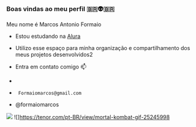 ### Boas vindas ao meu perfil 🇧🇷👽🇧🇷

Meu nome é Marcos Antonio Formaio

- Estou estudando na [Alura](https://www.alura.com.br)
- Utilizo esse espaço para minha organização e compartilhamento dos meus projetos desenvolvidos2

-  Entra em contato comigo 📫
-
-      Formaiomarcos@gmail.com

-  @formaiomarcos


  ![](https://media.tenor.com/GpVTXViCOUgAAAAd/deadpool-dancepool.gif)
  ![]https://tenor.com/pt-BR/view/mortal-kombat-gif-25245998
